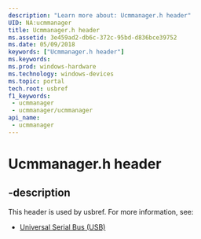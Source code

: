 ```yaml
---
description: "Learn more about: Ucmmanager.h header"
UID: NA:ucmmanager
title: Ucmmanager.h header
ms.assetid: 3e459ad2-db6c-372c-95bd-d836bce39752
ms.date: 05/09/2018
keywords: ["Ucmmanager.h header"]
ms.keywords: 
ms.prod: windows-hardware
ms.technology: windows-devices
ms.topic: portal
tech.root: usbref
f1_keywords:
 - ucmmanager
 - ucmmanager/ucmmanager
api_name:
 - ucmmanager
---
```


# Ucmmanager.h header


## -description

This header is used by usbref. For more information, see:

- [Universal Serial Bus (USB)](../_usbref/index.md)

